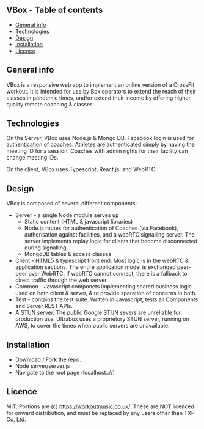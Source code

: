 ## VBox - Table of contents
* [General info](#general-info)
* [Technologies](#technologies)
* [Design](#design)
* [Installation](#installation)
* [Licence](#licence)

## General info
VBox is a responsive web app to implement an online version of a CrossFit workout. It is intended for use by Box operators to extend the reach of their classes in pandemic times, and/or extend their income by offering higher quality remote coaching & classes. 

## Technologies

On the Server, VBox uses Node.js & Mongo DB. Facebook login is used for authentication of coaches. Athletes are authenticated simply by having the meeting ID for a session. Coaches with admin rights for their facility can change meeting IDs. 

On the client, VBox uses Typescript, React.js, and WebRTC. 

## Design
VBox is composed of several different components:
* Server - a single Node module serves up 
  * Static content (HTML & javascript libraries)
  * Node.js routes for authentication of Coaches (via Facebook), authorisation against facilities, and a webRTC signalling server. The server implements replay logic for clients that become disconnected during signalling.
  * MongoDB tables & access classes
* Client - HTML5 & typescript front end. Most logic is in the webRTC & application sections. The entire application model is exchanged peer-peer over WebRTC. If webRTC cannot connect, there is a fallback to direct traffic through the web server.
* Common - Javascript componets implementing shared business logic used on both client & server, & to provide sparation of concerns in both. 
* Test - contains the test suite. Written in Javascript, tests all Components and Server REST APIs.
* A STUN server. The public Google STUN severs are unreliable for production use. Ultrabox uses a proprietory STUN server, running on AWS, to cover the times when public servers are unavailable.

## Installation
* Download / Fork the repo. 
* Node server/server.js
* Navigate to the root page (localhost:://)

## Licence

MIT.
Portions are (c) https://workoutmusic.co.uk/. These are NOT licenced for onward distribution, and must be replaced by any users other than TXP Co, Ltd.
